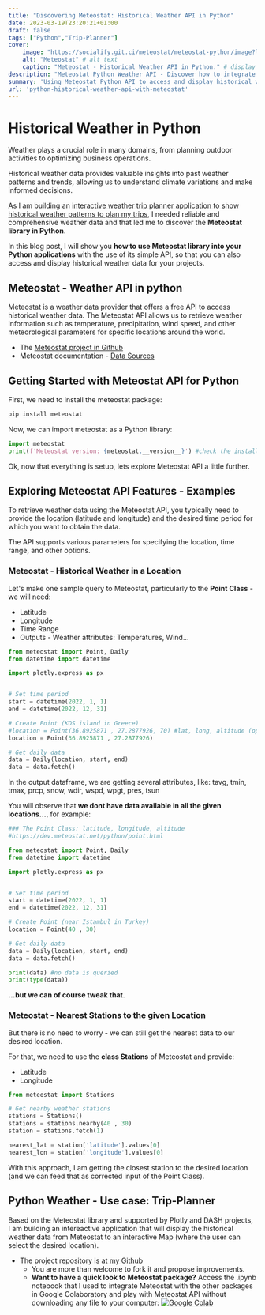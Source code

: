 ```yaml
---
title: "Discovering Meteostat: Historical Weather API in Python"
date: 2023-03-19T23:20:21+01:00
draft: false
tags: ["Python","Trip-Planner"]
cover:
    image: "https://socialify.git.ci/meteostat/meteostat-python/image?language=1&name=1&theme=Auto" # image path/url 
    alt: "Meteostat" # alt text
    caption: "Meteostat - Historical Weather API in Python." # display caption under cover
description: "Meteostat Python Weather API - Discover how to integrate Historical Weather Data into your Python Apps."
summary: 'Using Meteostat Python API to access and display historical weather data in our Apps. Building a Trip Planner App based on historical weather patterns of interesting locations.'
url: 'python-historical-weather-api-with-meteostat'
---
```


# Historical Weather in Python

Weather plays a crucial role in many domains, from planning outdoor activities to optimizing business operations.

Historical weather data provides valuable insights into past weather patterns and trends, allowing us to understand climate variations and make informed decisions.

As I am building an [interactive weather trip planner application to show historical weather patterns to plan my trips](https://fossengineer.com/tags/trip-planner/), I needed reliable and comprehensive weather data and that led me to discover the **Meteostat library in Python**.

In this blog post, I will show you **how to use Meteostat library into your Python applications** with the use of its simple API, so that you can also access and display historical weather data for your projects. 

## Meteostat - Weather API in python

Meteostat is a weather data provider that offers a free API to access historical weather data. The Meteostat API allows us to retrieve weather information such as temperature, precipitation, wind speed, and other meteorological parameters for specific locations around the world.

* The [Meteostat project in Github](https://github.com/meteostat/meteostat-python "Meteostat Python Weather API in Github {rel='nofollow'}") 
* Meteostat documentation - [Data Sources](https://dev.meteostat.net/sources.html "Meteostat Documentation {rel='nofollow'}") 

## Getting Started with Meteostat API for Python

First, we need to install the meteostat package:

```py
pip install meteostat
```

Now, we can import meteostat as a Python library:

```py
import meteostat
print(f'Meteostat version: {meteostat.__version__}') #check the installed version
```

Ok, now that everything is setup, lets explore Meteostat API a little further.

## Exploring Meteostat API Features - Examples

To retrieve weather data using the Meteostat API, you typically need to provide the location (latitude and longitude) and the desired time period for which you want to obtain the data. 

The API supports various parameters for specifying the location, time range, and other options.

### Meteostat - Historical Weather in a Location

Let's make one sample query to Meteostat, particularly to the **Point Class** -  we will need:
* Latitude
* Longitude
* Time Range
* Outputs - Weather attributes: Temperatures, Wind...

```py
from meteostat import Point, Daily
from datetime import datetime

import plotly.express as px


# Set time period
start = datetime(2022, 1, 1)
end = datetime(2022, 12, 31)

# Create Point (KOS island in Greece)
#location = Point(36.8925871 , 27.2877926, 70) #lat, long, altitude (optional)
location = Point(36.8925871 , 27.2877926)

# Get daily data
data = Daily(location, start, end)
data = data.fetch()
```

In the output dataframe, we are getting several attributes, like: tavg, tmin, tmax, prcp, snow, wdir, wspd, wpgt, pres, tsun

You will observe that **we dont have data available in all the given locations...**, for example:

```py
### The Point Class: latitude, longitude, altitude
#https://dev.meteostat.net/python/point.html

from meteostat import Point, Daily
from datetime import datetime

import plotly.express as px


# Set time period
start = datetime(2022, 1, 1)
end = datetime(2022, 12, 31)

# Create Point (near Istambul in Turkey)
location = Point(40 , 30)

# Get daily data
data = Daily(location, start, end)
data = data.fetch()

print(data) #no data is queried
print(type(data))
```

**...but we can of course tweak that**.

### Meteostat - Nearest Stations to the given Location

But there is no need to worry - we can still get the nearest data to our desired location.

For that, we need to use the **class Stations** of Meteostat and provide:
* Latitude
* Longitude

```py
from meteostat import Stations

# Get nearby weather stations
stations = Stations()
stations = stations.nearby(40 , 30)
station = stations.fetch(1) 

nearest_lat = station['latitude'].values[0]
nearest_lon = station['longitude'].values[0]
```

With this approach, I am getting the closest station to the desired location (and we can feed that as corrected input of the Point Class).


## Python Weather - Use case: Trip-Planner

Based on the Meteostat library and supported by Plotly and DASH projects, I am building an intereactive application that will display the historical weather data from Meteostat to an interactive Map (where the user can select the desired location).

* The project repository is [at my Github](https://github.com/JAlcocerT/Py_Trip_Planner "JAlcocerT Github Py Trip Planner {rel='nofollow'}") 
    * You are more than welcome to fork it and propose improvements.
    *  **Want to have a quick look to Meteostat package?** Access the .ipynb notebook that I used to integrate Meteostat with the other packages in Google Colaboratory and play with Meteostat API without downloading any file to your computer:
 [![Google Colab](/img/OpenInColab.svg)](https://colab.research.google.com/github/JAlcocerT/Py_Trip_Planner/blob/main/TripPlanner.ipynb)